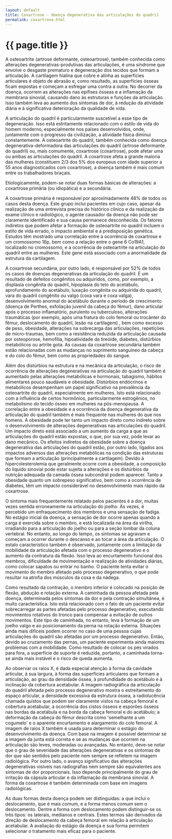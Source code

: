 ```yaml
---
layout: default
title: Coxartrose - doença degenerativa das articulações do quadril
permalink: coxartrose.html 
---
```


# {{ page.title }}

A osteoartrite (artrose deformante, osteoartrose), também conhecida como alterações degenerativas-produtivas das articulações, é uma síndrome que envolve o desgaste prematuro e degeneração dos tecidos que formam a articulação. A cartilagem hialina que cobre e alinha as superfícies articulares é objeto de abrasão e, como resultado, as superfícies ósseas ficam expostas e começam a esfregar uma contra a outra. No decorrer da doença, ocorrem as alterações nas epífises ósseas e a inflamação da membrana sinovial, causando dano às estruturas e funções da articulação. Isso também leva ao aumento dos sintomas de dor, à redução da atividade diária e à significativa deterioração da qualidade de vida.

A articulação do quadril é particularmente suscetível a esse tipo de degeneração. Isso está estritamente relacionado com o estilo de vida do homem moderno, especialmente nos países desenvolvidos, onde, juntamente com o progresso da civilização, a atividade física diminui constantemente. A osteoartrite do quadril, também conhecida como doença degenerativa-deformadora das articulações do quadril (artrose deformante do quadril) ou, mais comumente, coxartrose (coxartrose), pode afetar uma ou ambas as articulações do quadril. A coxartrose afeta a grande maioria das mulheres (constituem 2/3 dos 5% dos europeus com idade superior a 55 anos diagnosticados com coxartrose), a doença também é mais comum entre os trabalhadores braçais.

Etiologicamente, podem-se notar duas formas básicas de alterações: a coxartrose primária (ou idiopática) e a secundária.

A coxartrose primária é responsável por aproximadamente 48% de todos os casos desta doença. Este grupo inclui pacientes em cujo caso, apesar da realização de uma entrevista precisa do histórico clínico e da realização de exame clínico e radiológico, o agente causador da doença não pode ser claramente identificado e sua causa permanece desconhecida. Os fatores indiretos que podem afetar a formação de osteoartrite no quadril incluem o estilo de vida errado, o impacto ambiental e a predisposição genética. Estudos têm mostrado uma correlação entre a ocorrência de coxartrose e um cromossomo 16p, bem como a relação entre o gene 6 Co19A1, localizado no cromossomo, e a ocorrência de osteoartrite na articulação do quadril entre as mulheres. Este gene está associado com a anormalidade da estrutura da cartilagem.

A coxartrose secundária, por outro lado, é responsável por 52% de todos os casos de doenças degenerativas da articulação do quadril. É um resultado de defeitos congênitos ou adquiridos, como, por exemplo, a displasia congênita do quadril, hipoplasia do teto do acetábulo, aprofundamento do acetábulo, luxação congênita ou adquirida do quadril, vara do quadril congênito ou valgo (coxa vara e coxa valga), desenvolvimento anormal do acetábulo durante o período de crescimento (doença de Perthes, esfoliação juvenil da cabeça do fêmur), dano articular após o processo inflamatório, purulento ou tuberculoso, alterações traumáticas (por exemplo, após uma fratura do colo femoral ou trocânter do fêmur, deslocamento do quadril, lesão na cartilagem) , bem como excesso de peso, obesidade, alterações na sobrecarga das articulações, repetições de micro-traumas, bem como a resistência reduzida da articulação causada por osteoporose, hemofilia, hipoatividade da tireóide, diabetes, distúrbios metabólicos ou artrite gota. As causas da coxartrose secundária também estão relacionadas com as mudanças no suprimento sanguíneo da cabeça e do colo do fêmur, bem como as propriedades do sangue.
 
Além dos distúrbios na estrutura e na mecânica da articulação, o risco de ocorrência de alterações degenerativas na articulação do quadril também é aumentado pelas alterações metabólicas e hormonais, tabagismo, hábitos alimentares pouco saudáveis e obesidade. Distúrbios endócrinos e metabólicos desempenham um papel significativo na prevalência da osteoartrite do quadril, especialmente em mulheres. Isto está relacionado com a influência de certos hormônios, particularmente estrogênios, no metabolismo do tecido ósseo em mulheres na pós-menopausa. A correlação entre a obesidade e a ocorrência da doença degenerativa da articulação do quadril também é mais frequente nas mulheres do que nos homens. A obesidade pode ter tanto um impacto direto como indireto sobre o desenvolvimento de alterações degenerativas nas articulações do quadril. Um impacto direto está associado a um aumento da carga a que as articulações do quadril estão expostas, o que, por sua vez, pode levar ao dano mecânico. Os efeitos indiretos da obesidade sobre a doença degenerativa das articulações do quadril estão, por outro lado, ligados aos impactos adversos das alterações metabólicas na condição das estruturas que formam a articulação (principalmente a cartilagem). Devido à hipercolesterolemia que geralmente ocorre com a obesidade, a composição do líquido sinovial pode estar sujeita a alterações e os distúrbios da nutrição adequada da camada óssea subcondral podem aparecer. Tanto a obesidade quanto um sobrepeso significativo, bem como a ocorrência de diabetes, têm um impacto considerável no desenvolvimento mais rápido da coxartrose.
 
O sintoma mais frequentemente relatado pelos pacientes é a dor, muitas vezes sentida erroneamente na articulação do joelho. Às vezes, é percebido um enfraquecimento dos membros e uma sensação de fadiga. No estágio inicial da doença, a sensação de dor ocorre apenas quando a carga é exercida sobre o membro, e está localizada na área da virilha, irradiando para a articulação do joelho ou para a seção lombar da coluna vertebral. No entanto, ao longo do tempo, os sintomas se agravam e começam a ocorrer durante o descanso e ao tocar a área da articulação. O estalo característico também é observado, juntamente com a limitação da mobilidade da articulação afetada com o processo degenerativo e o aumento da contratura da flexão. Isso leva ao encurtamento funcional dos membros, dificuldade de movimentação e realização de atividades diárias, como colocar sapatos ou entrar no banho. O paciente tenta evitar o movimento do membro afetado pelo processo degenerativo, o que pode resultar na atrofia dos músculos da coxa e da nádega.
 
Como resultado da contração, o membro inferior é colocado na posição de flexão, abdução e rotação externa. A caminhada da pessoa afetada pela doença, determinada pelos sintomas da dor e pela contração simultânea, é muito característica. Isto está relacionado com o fato de um paciente evitar sobrecarregar as partes afetadas pelo processo degenerativo, executando movimentos rotativos do tronco para compensar a evitação de outros movimentos. Este tipo de caminhada, no entanto, leva à formação de um joelho valgo e ao posicionamento da perna na rotação externa. Situações ainda mais difíceis podem ocorrer no caso de uma pessoa cujas articulações do quadril são afetadas por um processo degenerativo. Então, devido ao cruzamento das pernas, um paciente experimenta ainda maiores problemas com a mobilidade. Como resultado de colocar os pés virados para fora, a superfície de suporte é reduzida, portanto, a caminhada torna-se ainda mais instável e o risco de queda aumenta.
 
Ao observar os raios X, é dada especial atenção à forma da cavidade articular, à sua largura, à forma das superfícies articulares que formam a articulação, ao grau da densidade óssea, à profundidade do acetábulo e à inclinação da cobertura acetabular. A imagem radiográfica da articulação do quadril afetada pelo processo degenerativo mostra o estreitamento do espaço articular, a densidade excessiva da estrutura óssea, a radiolucência chamada quistos que podem ser claramente vistos na cabeça femoral e cobertura acetabular, a ocorrência dos cistos ósseos e esporões ósseos nas bordas da acetábula e na borda da cabeça femoral e do acetábulo; a deformação da cabeça do fêmur descrita como 'semelhante a um cogumelo' e o aparente encurtamento e alargamento do colo femoral. A imagem de raios X também é usada para determinar o estágio do desenvolvimento da doença. Com base na imagem é possível determinar se a imagem da junta está correta e se as mudanças que ocorrem na articulação são leves, moderadas ou avançadas. No entanto, deve-se notar que o grau de severidade das alterações degenerativas e os sintomas de dor que são sentidos pelo paciente nem sempre se refletem na imagem radiológica. Por outro lado, o avanço significativo das alterações degenerativas visíveis nas radiografias nem sempre são equivalentes aos sintomas de dor proporcionais. Isso depende principalmente do grau de irritação da cápsula articular e da inflamação da membrana sinovial. A forma da coxartrose é também determinada com base em imagens radiológicas.
 
As duas formas desta doença podem ser distinguidas: a que inclui o deslocamento, que é mais comum, e a forma menos comum sem o deslocamento. Dentre a forma com deslocamento podem distinguir-se os três tipos: os laterais, medianos e centrais. Estes termos são derivados da direção de deslocamento da cabeça femoral em relação à articulação acetabular. A avaliação do estágio da doença e sua forma permitem selecionar o tratamento mais eficaz para o paciente.
